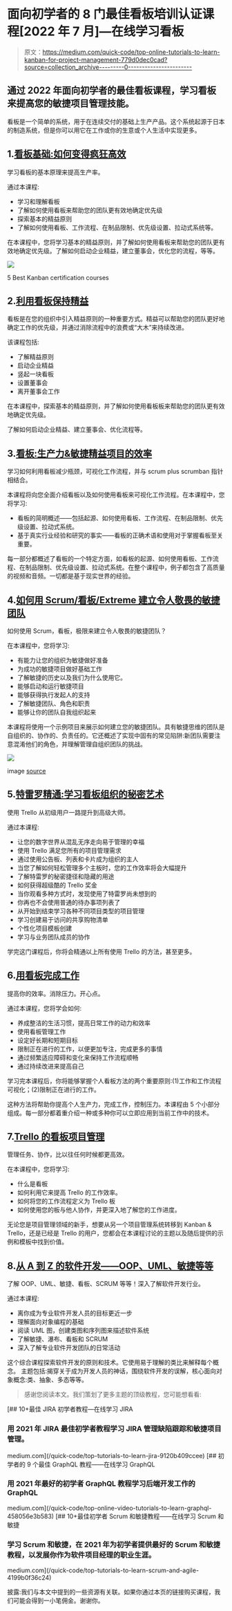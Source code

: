 # 面向初学者的 8 门最佳看板培训认证课程[2022 年 7 月]—在线学习看板

> 原文：<https://medium.com/quick-code/top-online-tutorials-to-learn-kanban-for-project-management-779d0dec0cad?source=collection_archive---------0----------------------->

## 通过 2022 年面向初学者的最佳看板课程，学习看板来提高您的敏捷项目管理技能。

看板是一个简单的系统，用于在连续交付的基础上生产产品。这个系统起源于日本的制造系统，但是你可以用它在工作或你的生意或个人生活中实现更多。

## 1.[看板基础:如何变得疯狂高效](https://coursesity.com/r/site/kanban-fundamentals:-how-to-become-insanely-productive)

学习看板的基本原理来提高生产率。

通过本课程:

*   学习和理解看板
*   了解如何使用看板来帮助您的团队更有效地确定优先级
*   探索基本的精益原则
*   了解如何使用看板、工作流程、在制品限制、优先级设置、拉动式系统等。

在本课程中，您将学习基本的精益原则，并了解如何使用看板来帮助您的团队更有效地确定优先级。了解如何启动企业精益，建立董事会，优化您的流程，等等。

![](img/451bc4a726cb23b11cf67fa284fe39c5.png)

5 Best Kanban certification courses

## 2.[利用看板保持精益](https://linkedin-learning.pxf.io/c/1137078/646189/8005?u=https%3A%2F%2Fwww.linkedin.com%2Flearning%2Fstay-lean-with-kanban&subId1=quickcode)

看板是在您的组织中引入精益原则的一种重要方式。精益可以帮助您的团队更好地确定工作的优先级，并通过消除流程中的浪费或“大木”来持续改进。

该课程包括:

*   了解精益原则
*   启动企业精益
*   竖起一块看板
*   设置董事会
*   离开董事会工作

在本课程中，探索基本的精益原则，并了解如何使用看板板来帮助您的团队更有效地确定优先级。

了解如何启动企业精益、建立董事会、优化流程等。

## 3.[看板:生产力&敏捷精益项目的效率](https://click.linksynergy.com/deeplink?id=Fh5UMknfYAU&mid=39197&u1=quickcode&murl=https%3A%2F%2Fwww.udemy.com%2Fkanban-board%2F)

学习如何利用看板减少瓶颈，可视化工作流程，并与 scrum plus scrumban 指针相结合。

本课程将向您全面介绍看板以及如何使用看板来可视化工作流程。在本课程中，您将学习:

*   看板的简明概述——包括起源、如何使用看板、工作流程、在制品限制、优先级设置、拉动式系统。
*   基于真实行业经验和研究的事实——看板的正确术语和使用对于掌握看板至关重要。

每一部分都概述了看板的一个特定方面，如看板的起源、如何使用看板、工作流程、在制品限制、优先级设置、拉动式系统。在整个课程中，例子都包含了高质量的视频和音频。一切都是基于现实世界的经验。

## 4.[如何用 Scrum/看板/Extreme 建立令人敬畏的敏捷团队](https://click.linksynergy.com/deeplink?id=Fh5UMknfYAU&mid=39197&u1=quickcode&murl=https%3A%2F%2Fwww.udemy.com%2Fhow-to-build-awesome-agile-teams-with-scrum-kanban-extreme-progrrammin%2F)

如何使用 Scrum，看板，极限来建立令人敬畏的敏捷团队？

在本课程中，您将学习:

*   有能力让您的组织为敏捷做好准备
*   为成功的敏捷项目做好基础工作
*   了解敏捷的历史以及我们为什么使用它。
*   能够启动和运行敏捷项目
*   能够获得执行发起人的支持
*   了解敏捷团队、角色和职责
*   能够让你的团队自我组织起来

本课程将使用一个示例项目来展示如何建立您的敏捷团队。具有敏捷思维的团队是自组织的、协作的、负责任的。它还概述了实现中固有的常见陷阱:新团队需要注意混淆他们的角色，并理解管理自组织团队的挑战。

![](img/afd0f57c7b6274925bb1f041a6885500.png)

image [source](https://support.monday.com/hc/en-us/articles/360000700605-How-to-build-your-boards-in-Kanban-style-)

## 5.[特雷罗精通:学习看板组织的秘密艺术](https://click.linksynergy.com/deeplink?id=Fh5UMknfYAU&mid=39197&u1=quickcode&murl=https%3A%2F%2Fwww.udemy.com%2Flearn-trello%2F)

使用 Trello 从初级用户一路提升到高级大师。

通过本课程:

*   让您的数字世界从混乱无序走向易于管理的幸福
*   使用 Trello 满足您所有的项目管理需求
*   通过使用公告板、列表和卡片成为组织的主人
*   当您了解如何轻松管理多个主板时，您的工作效率将会大幅提升
*   了解特雷罗的秘密捷径和隐藏的用途
*   如何获得超级酷的 Trello 奖金
*   当你观看多种方式时，发现使用了特雷罗尚未想到的
*   你再也不会使用普通的待办事项列表了
*   从开始到结束学习各种不同项目类型的项目管理
*   学习创建易于访问的共享购物清单
*   个性化项目模板创建
*   学习与业务团队成员的协作

学完这门课程后，你将会精通以上所有使用 Trello 的方法，甚至更多。

## 6.[用看板完成工作](https://click.linksynergy.com/deeplink?id=Fh5UMknfYAU&mid=39197&u1=quickcode&murl=https%3A%2F%2Fwww.udemy.com%2Fgetting-things-done-with-kanban%2F)

提高你的效率。消除压力。开心点。

通过本课程，您将学会如何:

*   养成整洁的生活习惯，提高日常工作的动力和效率
*   使用看板管理工作
*   设定好长期和短期目标
*   限制正在进行的工作，以便更加专注，完成更多的事情
*   通过频繁适应障碍和变化来保持工作流程顺畅
*   通过持续改进来提高自己

学习完本课程后，你将能够掌握个人看板方法的两个重要原则:(1)工作和工作流程可视化；(2)限制正在进行的工作。

这种方法将帮助你提高个人生产力，完成工作，控制压力。本课程由 5 个小部分组成。每一部分都着重介绍一种或多种你可以立即应用到当前工作中的技术。

## 7.[Trello 的看板项目管理](https://click.linksynergy.com/deeplink?id=Fh5UMknfYAU&mid=39197&u1=quickcode&murl=https%3A%2F%2Fwww.udemy.com%2Fkanban-based-project-management-with-trello%2F)

管理任务、协作，比以往任何时候都更高效。

在本课程中，您将学习:

*   什么是看板
*   如何利用它来提高 Trello 的工作效率。
*   如何将您的工作流程定义为 Trello 板
*   如何使用您的板与他人协作，并更深入地了解您的工作进度。

无论您是项目管理领域的新手，想要从另一个项目管理系统转移到 Kanban & Trello，还是已经是 Trello 的用户，您都会在本课程讨论的主题以及随后提供的示例和模板中找到价值。

## 8.[从 A 到 Z 的软件开发——OOP、UML、敏捷等等](https://click.linksynergy.com/deeplink?id=Fh5UMknfYAU&mid=39197&u1=quickcode&murl=https%3A%2F%2Fwww.udemy.com%2Fsoftware-development-from-a-to-z%2F)

了解 OOP、UML、敏捷、看板、SCRUM 等等！深入了解软件开发行业。

通过本课程:

*   离你成为专业软件开发人员的目标更近一步
*   理解面向对象编程的基础
*   阅读 UML 图，创建类图和序列图来描述软件系统
*   了解敏捷、瀑布、看板和 SCRUM
*   深入了解专业软件开发团队的日常活动

这个综合课程探索软件开发的原则和技术。它使用易于理解的类比来解释每个概念。
主题包括:揭穿关于成为开发人员的神话，围绕软件开发的误解，核心面向对象概念:类、抽象、多态等等。

> 感谢您阅读本文。我们策划了更多主题的顶级教程，您可能想看看:

[](/quick-code/top-tutorials-to-learn-jira-9120b409ccee) [## 10+最佳 JIRA 初学者教程—在线学习 JIRA

### 用 2021 年 JIRA 最佳初学者教程学习 JIRA 管理缺陷跟踪和敏捷项目管理。

medium.com](/quick-code/top-tutorials-to-learn-jira-9120b409ccee) [](/quick-code/top-online-video-tutorials-to-learn-graphql-458056e3b583) [## 初学者的 9 个最佳 GraphQL 教程——在线学习 GraphQL

### 用 2021 年最好的初学者 GraphQL 教程学习后端开发工作的 GraphQL

medium.com](/quick-code/top-online-video-tutorials-to-learn-graphql-458056e3b583) [](/quick-code/top-tutorials-to-learn-scrum-and-agile-4199b0f36c24) [## 10+最佳初学者 Scrum 和敏捷教程——在线学习 Scrum 和敏捷

### 学习 Scrum 和敏捷，在 2021 年为初学者提供最好的 Scrum 和敏捷教程，以发展你作为软件项目经理的职业生涯。

medium.com](/quick-code/top-tutorials-to-learn-scrum-and-agile-4199b0f36c24) 

披露:我们与本文中提到的一些资源有关联。如果你通过本页的链接购买课程，我们可能会得到一小笔佣金。谢谢你。